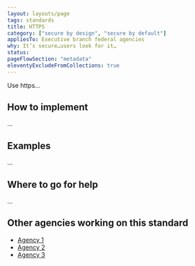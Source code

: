 ```yaml
---
layout: layouts/page
tags: standards
title: HTTPS
category: ["secure by design", "secure by default"]
appliesTo: Executive branch federal agencies
why: It’s secure…users look for it…
status:
pageFlowSection: "metadata"
eleventyExcludeFromCollections: true
---
```


Use https...

## How to implement

...

## Examples

...

## Where to go for help

...

## Other agencies working on this standard

- [Agency 1]()
- [Agency 2]()
- [Agency 3]()
